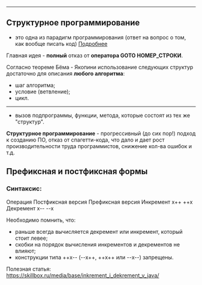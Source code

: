 

----------------------------------------

## Структурное программирование
- это одна из парадигм программирования (ответ на вопрос о том, как вообще писать код)
  [Подробнее](https://ru.wikipedia.org/wiki/%D0%A1%D1%82%D1%80%D1%83%D0%BA%D1%82%D1%83%D1%80%D0%BD%D0%BE%D0%B5_%D0%BF%D1%80%D0%BE%D0%B3%D1%80%D0%B0%D0%BC%D0%BC%D0%B8%D1%80%D0%BE%D0%B2%D0%B0%D0%BD%D0%B8%D0%B5)

Главная идея - **полный** отказ от **оператора GOTO НОМЕР_СТРОКИ**.

Согласно теореме Бёма - Якопини использование следующих структур достаточно для описания **любого алгоритма**:
- шаг алгоритма;
- условие (ветвление);
- цикл.
----------------------------------------------------------------------------
- вызов подпрограммы, функции, метода, которые состоят из тех же "структур".

**Структурное программирование** - прогрессивный (до сих пор!) подход к созданию ПО,
отказ от спагетти-кода, что дало и дает рост производительности труда
программистов, снижение кол-ва ошибок и т.д.


## Префиксная и постфиксная формы

### Синтаксис:

Операция	Постфиксная версия	Префиксная версия
Инкремент	x++	                ++x
Декремент	х--	                --х

Необходимо помнить, что:
- раньше всегда вычисляется декремент или инкремент, который стоит левее;
- скобки на порядок вычисления инкрементов и декрементов не влияют;
- конструкции типа ++x-- (--x++, ++x++ или --x--) запрещены.

Полезная статья: https://skillbox.ru/media/base/inkrement_i_dekrement_v_java/
